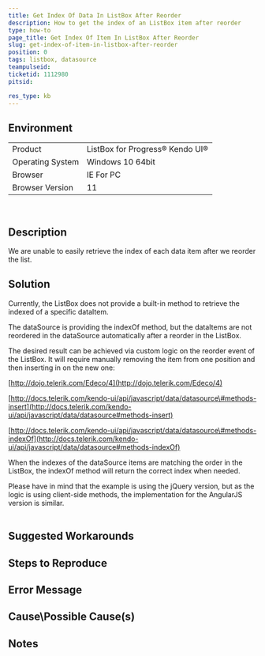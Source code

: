 ```yaml
---
title: Get Index Of Data In ListBox After Reorder
description: How to get the index of an ListBox item after reorder
type: how-to
page_title: Get Index Of Item In ListBox After Reorder
slug: get-index-of-item-in-listbox-after-reorder
position: 0
tags: listbox, datasource
teampulseid:
ticketid: 1112980
pitsid:

res_type: kb
---
```


## Environment
<table>
 <tr>
  <td>Product</td>
  <td>ListBox for Progress® Kendo UI®</td>
 </tr>
 <tr>
  <td>Operating System</td>
  <td>Windows 10 64bit</td>
 </tr>
 <tr>
  <td>Browser</td>
  <td>IE For PC</td>
 </tr>
 <tr>
  <td>Browser Version</td>
  <td>11</td>
 </tr>
</table>

 
## Description
We are unable to easily retrieve the index of each data item after we reorder the list. 

## Solution

Currently, the ListBox does not provide a built-in method to retrieve the indexed of a specific dataItem.  
  
The dataSource is providing the indexOf method, but the dataItems are not reordered in the dataSource automatically after a reorder in the ListBox.  
  
The desired result can be achieved via custom logic on the reorder event of the ListBox. It will require manually removing the item from one position and then inserting in on the new one:  
  
[http://dojo.telerik.com/Edeco/4](http://dojo.telerik.com/Edeco/4)  
  
[http://docs.telerik.com/kendo-ui/api/javascript/data/datasource\#methods-insert](http://docs.telerik.com/kendo-ui/api/javascript/data/datasource#methods-insert)  
  
[http://docs.telerik.com/kendo-ui/api/javascript/data/datasource\#methods-indexOf](http://docs.telerik.com/kendo-ui/api/javascript/data/datasource#methods-indexOf)  
  
When the indexes of the dataSource items are matching the order in the ListBox, the indexOf method will return the correct index when needed.  
  
Please have in mind that the example is using the jQuery version, but as the logic is using client-side methods, the implementation for the AngularJS version is similar.  
  

## Suggested Workarounds

## Steps to Reproduce

## Error Message

## Cause\Possible Cause(s)

## Notes
